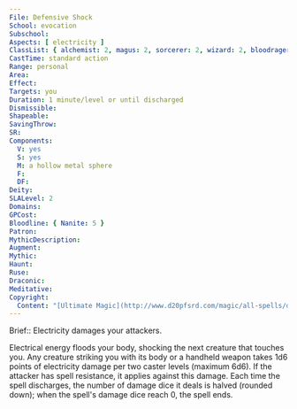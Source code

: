 ```yaml
---
File: Defensive Shock
School: evocation
Subschool: 
Aspects: [ electricity ]
ClassList: { alchemist: 2, magus: 2, sorcerer: 2, wizard: 2, bloodrager: 2, occultist: 2 }
CastTime: standard action
Range: personal
Area: 
Effect: 
Targets: you
Duration: 1 minute/level or until discharged
Dismissible: 
Shapeable: 
SavingThrow: 
SR: 
Components:
  V: yes
  S: yes
  M: a hollow metal sphere
  F: 
  DF: 
Deity: 
SLALevel: 2
Domains: 
GPCost: 
Bloodline: { Nanite: 5 }
Patron: 
MythicDescription: 
Augment: 
Mythic: 
Haunt: 
Ruse: 
Draconic: 
Meditative: 
Copyright:
  Content: "[Ultimate Magic](http://www.d20pfsrd.com/magic/all-spells/d/defensive-shock)"
---
```

Brief:: Electricity damages your attackers.

Electrical energy floods your body, shocking the next creature that touches you. Any creature striking you with its body or a handheld weapon takes 1d6 points of electricity damage per two caster levels (maximum 6d6). If the attacker has spell resistance, it applies against this damage. Each time the spell discharges, the number of damage dice it deals is halved (rounded down); when the spell's damage dice reach 0, the spell ends.
